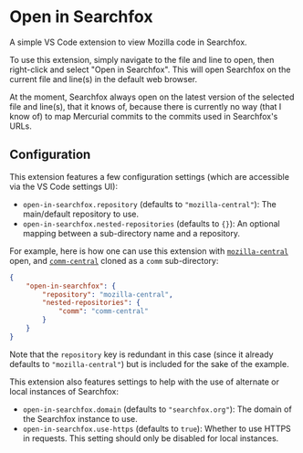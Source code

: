 # Open in Searchfox

A simple VS Code extension to view Mozilla code in Searchfox.

To use this extension, simply navigate to the file and line to open, then
right-click and select "Open in Searchfox". This will open Searchfox on the
current file and line(s) in the default web browser.

At the moment, Searchfox always open on the latest version of the selected file
and line(s), that it knows of, because there is currently no way (that I know
of) to map Mercurial commits to the commits used in Searchfox's URLs.

## Configuration

This extension features a few configuration settings (which are accessible via
the VS Code settings UI):

* `open-in-searchfox.repository` (defaults to `"mozilla-central"`): The
  main/default repository to use.
* `open-in-searchfox.nested-repositories` (defaults to `{}`): An optional
  mapping between a sub-directory name and a repository.

For example, here is how one can use this extension with
[`mozilla-central`](https://hg.mozilla.org/mozilla-central) open, and
[`comm-central`](https://hg.mozilla.org/comm-central) cloned as a `comm`
sub-directory:

```json
{
    "open-in-searchfox": {
        "repository": "mozilla-central",
        "nested-repositories": {
            "comm": "comm-central"
        }
    }
}
```

Note that the `repository` key is redundant in this case (since it already
defaults to `"mozilla-central"`) but is included for the sake of the example.

This extension also features settings to help with the use of alternate or local
instances of Searchfox:

* `open-in-searchfox.domain` (defaults to `"searchfox.org"`): The domain of the
  Searchfox instance to use.
* `open-in-searchfox.use-https` (defaults to `true`): Whether to use HTTPS in
  requests. This setting should only be disabled for local instances.
